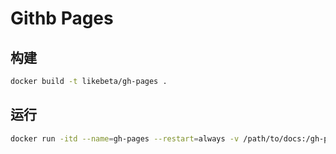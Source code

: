 # Githb Pages

## 构建

```sh
docker build -t likebeta/gh-pages .
```

## 运行

```sh
docker run -itd --name=gh-pages --restart=always -v /path/to/docs:/gh-pages -p 4000:4000 [IMAGE]
```
